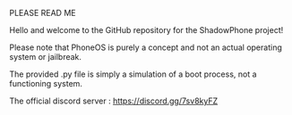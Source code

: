 PLEASE READ ME

Hello and welcome to the GitHub repository for the ShadowPhone project!

Please note that PhoneOS is purely a concept and not an actual operating system or jailbreak. 

The provided .py file is simply a simulation of a boot process, not a functioning system.

The official discord server : https://discord.gg/7sv8kyFZ
